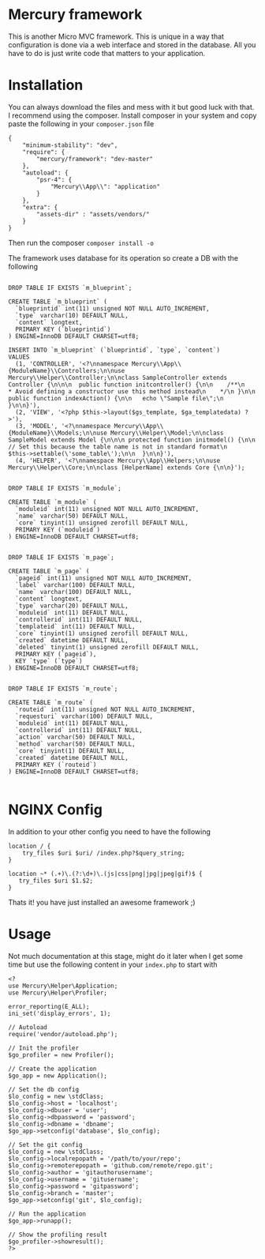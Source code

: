 # Mercury framework
This is another Micro MVC framework. This is unique in a way that configuration is done via a web interface and stored in the database. All you have to do is just write code that matters to your application.

# Installation
You can always download the files and mess with it but good luck with that. I recommend using the composer. Install composer in your system and copy paste the following in your `composer.json` file

```
{
    "minimum-stability": "dev",
    "require": {
        "mercury/framework": "dev-master"
    },
    "autoload": {
        "psr-4": {
            "Mercury\\App\\": "application"
        }
    },
    "extra": {
        "assets-dir" : "assets/vendors/"
    }
}
```
Then run the composer
`composer install -o`

The framework uses database for its operation so create a DB with the following

```

DROP TABLE IF EXISTS `m_blueprint`;

CREATE TABLE `m_blueprint` (
  `blueprintid` int(11) unsigned NOT NULL AUTO_INCREMENT,
  `type` varchar(10) DEFAULT NULL,
  `content` longtext,
  PRIMARY KEY (`blueprintid`)
) ENGINE=InnoDB DEFAULT CHARSET=utf8;

INSERT INTO `m_blueprint` (`blueprintid`, `type`, `content`)
VALUES
  (1, 'CONTROLLER', '<?\nnamespace Mercury\\App\\{ModuleName}\\Controllers;\n\nuse Mercury\\Helper\\Controller;\n\nclass SampleController extends Controller {\n\n\n  public function initcontroller() {\n\n    /**\n    * Avoid defining a constructor use this method instead\n    */\n }\n\n public function indexAction() {\n\n   echo \"Sample file\";\n }\n\n}'),
  (2, 'VIEW', '<?php $this->layout($gs_template, $ga_templatedata) ?>'),
  (3, 'MODEL', '<?\nnamespace Mercury\\App\\{ModuleName}\\Models;\n\nuse Mercury\\Helper\\Model;\n\nclass SampleModel extends Model {\n\n\n protected function initmodel() {\n\n    // Set this because the table name is not in standard format\n    $this->settable(\'some_table\');\n\n  }\n\n}'),
  (4, 'HELPER', '<?\nnamespace Mercury\\App\\Helpers;\n\nuse Mercury\\Helper\\Core;\n\nclass [HelperName] extends Core {\n\n}');


DROP TABLE IF EXISTS `m_module`;

CREATE TABLE `m_module` (
  `moduleid` int(11) unsigned NOT NULL AUTO_INCREMENT,
  `name` varchar(50) DEFAULT NULL,
  `core` tinyint(1) unsigned zerofill DEFAULT NULL,
  PRIMARY KEY (`moduleid`)
) ENGINE=InnoDB DEFAULT CHARSET=utf8;


DROP TABLE IF EXISTS `m_page`;

CREATE TABLE `m_page` (
  `pageid` int(11) unsigned NOT NULL AUTO_INCREMENT,
  `label` varchar(100) DEFAULT NULL,
  `name` varchar(100) DEFAULT NULL,
  `content` longtext,
  `type` varchar(20) DEFAULT NULL,
  `moduleid` int(11) DEFAULT NULL,
  `controllerid` int(11) DEFAULT NULL,
  `templateid` int(11) DEFAULT NULL,
  `core` tinyint(1) unsigned zerofill DEFAULT NULL,
  `created` datetime DEFAULT NULL,
  `deleted` tinyint(1) unsigned zerofill DEFAULT NULL,
  PRIMARY KEY (`pageid`),
  KEY `type` (`type`)
) ENGINE=InnoDB DEFAULT CHARSET=utf8;


DROP TABLE IF EXISTS `m_route`;

CREATE TABLE `m_route` (
  `routeid` int(11) unsigned NOT NULL AUTO_INCREMENT,
  `requesturi` varchar(100) DEFAULT NULL,
  `moduleid` int(11) DEFAULT NULL,
  `controllerid` int(11) DEFAULT NULL,
  `action` varchar(50) DEFAULT NULL,
  `method` varchar(50) DEFAULT NULL,
  `core` tinyint(1) DEFAULT NULL,
  `created` datetime DEFAULT NULL,
  PRIMARY KEY (`routeid`)
) ENGINE=InnoDB DEFAULT CHARSET=utf8;


```

# NGINX Config

In addition to your other config you need to have the following

```
location / {
    try_files $uri $uri/ /index.php?$query_string;
}

location ~* (.+)\.(?:\d+)\.(js|css|png|jpg|jpeg|gif)$ {
   try_files $uri $1.$2;
}

```

Thats it! you have just installed an awesome framework ;)

# Usage

Not much documentation at this stage, might do it later when I get some time but use the following content in your `index.php` to start with

```
<?
use Mercury\Helper\Application;
use Mercury\Helper\Profiler;

error_reporting(E_ALL);
ini_set('display_errors', 1);

// Autoload
require('vendor/autoload.php');

// Init the profiler
$go_profiler = new Profiler();

// Create the application
$go_app = new Application();

// Set the db config
$lo_config = new \stdClass;
$lo_config->host = 'localhost';
$lo_config->dbuser = 'user';
$lo_config->dbpassword = 'password';
$lo_config->dbname = 'dbname';
$go_app->setconfig('database', $lo_config);

// Set the git config
$lo_config = new \stdClass;
$lo_config->localrepopath = '/path/to/your/repo';
$lo_config->remoterepopath = 'github.com/remote/repo.git';
$lo_config->author = 'gitauthorusername';
$lo_config->username = 'gitusername';
$lo_config->password = 'gitpassword';
$lo_config->branch = 'master';
$go_app->setconfig('git', $lo_config);

// Run the application
$go_app->runapp();

// Show the profiling result
$go_profiler->showresult();
?>
```